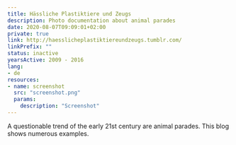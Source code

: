 ```yaml
---
title: Hässliche Plastiktiere und Zeugs
description: Photo documentation about animal parades
date: 2020-08-07T09:09:01+02:00
private: true
link: http://haesslicheplastiktiereundzeugs.tumblr.com/
linkPrefix: ""
status: inactive
yearsActive: 2009 - 2016
lang:
- de
resources:
- name: screenshot
  src: "screenshot.png"
  params:
    description: "Screenshot"
---
```

A questionable trend of the early 21st century are animal parades. This blog shows numerous examples.
